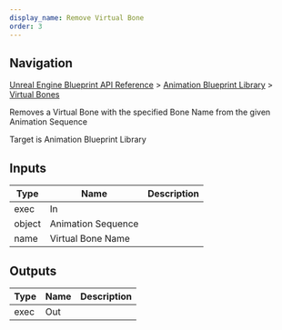 ```yaml
---
display_name: Remove Virtual Bone
order: 3
---
```

## Navigation

[Unreal Engine Blueprint API Reference](https://dev.epicgames.com/documentation/en-us/unreal-engine/BlueprintAPI) > [Animation Blueprint Library](https://dev.epicgames.com/documentation/en-us/unreal-engine/BlueprintAPI/AnimationBlueprintLibrary) > [Virtual Bones](https://dev.epicgames.com/documentation/en-us/unreal-engine/BlueprintAPI/AnimationBlueprintLibrary/VirtualBones)

Removes a Virtual Bone with the specified Bone Name from the given Animation Sequence

Target is Animation Blueprint Library

## Inputs

| Type | Name | Description |
| --- | --- | --- |
| exec | In |  |
| object | Animation Sequence |  |
| name | Virtual Bone Name |  |

## Outputs

| Type | Name | Description |
| --- | --- | --- |
| exec | Out |  |
